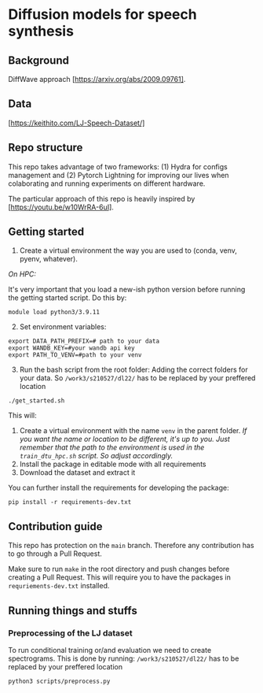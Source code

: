 # Diffusion models for speech synthesis

## Background

DiffWave approach [https://arxiv.org/abs/2009.09761]. 

## Data 
[https://keithito.com/LJ-Speech-Dataset/]

## Repo structure
This repo takes advantage of two frameworks: (1) Hydra for configs management and (2) Pytorch Lightning for improving our lives when colaborating and running experiments on different hardware. 

The particular approach of this repo is heavily inspired by [https://youtu.be/w10WrRA-6uI].

## Getting started 

1. Create a virtual environment the way you are used to (conda, venv, pyenv, whatever). 

*On HPC:*

It's very important that you load a new-ish python version before running the getting started script. Do this by: 

```
module load python3/3.9.11
```

2. Set environment variables:
```{bash}
export DATA_PATH_PREFIX=# path to your data
export WANDB_KEY=#your wandb api key
export PATH_TO_VENV=#path to your venv
```

3. Run the bash script from the root folder:
Adding the correct folders for your data. So `/work3/s210527/dl22/` has to be replaced by your preffered location
```{bash}
./get_started.sh
```

This will:
1. Create a virtual environment with the name `venv` in the parent folder. *If you want the name or location to be different, it's up to you. Just remember that the path to the environment is used in the `train_dtu_hpc.sh` script. So adjust accordingly.*
2. Install the package in editable mode with all requirements
3. Download the dataset and extract it

You can further install the requirements for developing the package:
```{bash}
pip install -r requirements-dev.txt
```

## Contribution guide

This repo has protection on the ``main`` branch. Therefore any contribution has to go through a Pull Request. 

Make sure to run ``make`` in the root directory and push changes before creating a Pull Request. This will require you to have the packages in `requriements-dev.txt` installed.

## Running things and stuffs

### Preprocessing of the LJ dataset

To run conditional training or/and evaluation we need to create spectrograms. This is done by running:
`/work3/s210527/dl22/` has to be replaced by your preffered location
```{bash}
python3 scripts/preprocess.py
```
